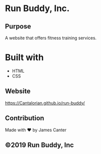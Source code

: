 # Run Buddy, Inc.

## Purpose  
A website that offers fitness training services.

# Built with 
* HTML
* CSS

## Website
https://Cantalorian.github.io/run-buddy/

## Contribution
Made with ❤️ by James Canter

## ©️2019 Run Buddy, Inc
